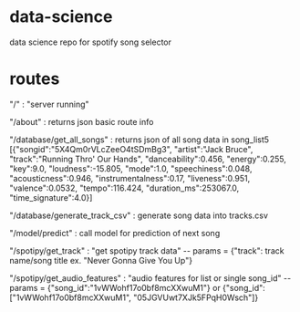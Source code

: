 # data-science
data science repo for spotify song selector



# routes

"/" : "server running"

"/about" : returns json basic route info

"/database/get_all_songs" : returns json of all song data in song_list5
                            [{"songid":"5X4Qm0rVLcZeeO4tSDmBg3",
                            "artist":"Jack Bruce",
                            "track":"Running Thro' Our Hands",
                            "danceability":0.456,
                            "energy":0.255,
                            "key":9.0,
                            "loudness":-15.805,
                            "mode":1.0,
                            "speechiness":0.048,
                            "acousticness":0.946,
                            "instrumentalness":0.17,
                            "liveness":0.951,
                            "valence":0.0532,
                            "tempo":116.424,
                            "duration_ms":253067.0,
                            "time_signature":4.0}]

"/database/generate_track_csv" : generate song data into tracks.csv

"/model/predict" : call model for prediction of next song

"/spotipy/get_track" : "get spotipy track data"
                        -- params = {"track": track name/song title  ex. "Never Gonna Give You Up"}

"/spotipy/get_audio_features" : "audio features for list or single song_id"
                                --params = {"song_id":"1vWWohf17o0bf8mcXXwuM1"}
                                        or {"song_id":["1vWWohf17o0bf8mcXXwuM1", "05JGVUwt7XJk5FPqH0Wsch"]}
